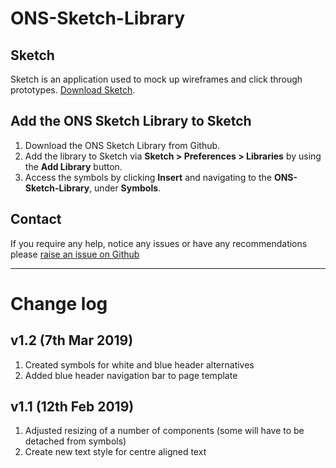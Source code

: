 # ONS-Sketch-Library

## Sketch

Sketch is an application used to mock up wireframes and click through prototypes. [Download Sketch](https://www.sketchapp.com/get/).

## Add the ONS Sketch Library to Sketch

1. Download the ONS Sketch Library from Github.
2. Add the library to Sketch via **Sketch > Preferences > Libraries** by using the **Add Library** button.
3. Access the symbols by clicking **Insert** and navigating to the **ONS-Sketch-Library**, under **Symbols**.

## Contact

If you require any help, notice any issues or have any recommendations please [raise an issue on Github](https://github.com/ONSdigital/ONS-Sketch-Library/issues)

---

# Change log 

## v1.2 (7th Mar 2019)

1. Created symbols for white and blue header alternatives
2. Added blue header navigation bar to page template

## v1.1 (12th Feb 2019)

1. Adjusted resizing of a number of components (some will have to be detached from symbols)
2. Create new text style for centre aligned text
